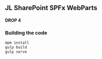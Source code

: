 ## JL SharePoint SPFx WebParts

#### DROP 4

### Building the code

```bash
mpm install
gulp build
gulp serve
```
